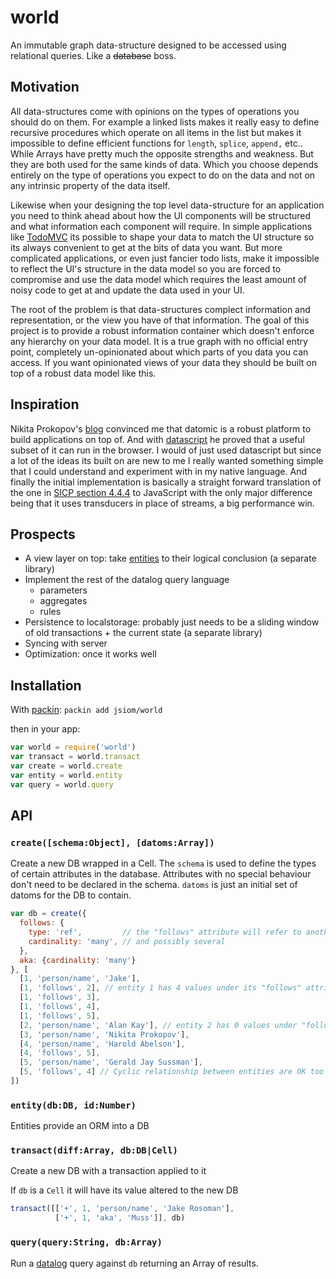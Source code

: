 
# world

  An immutable graph data-structure designed to be accessed using relational queries. Like a <strike>database</strike> boss.

## Motivation

  All data-structures come with opinions on the types of operations you should do on them. For example a linked lists makes it really easy to define recursive procedures which operate on all items in the list but makes it impossible to define efficient functions for `length`, `splice`, `append,` etc.. While Arrays have pretty much the opposite strengths and weakness. But they are both used for the same kinds of data. Which you choose depends entirely on the type of operations you expect to do on the data and not on any intrinsic property of the data itself.

  Likewise when your designing the top level data-structure for an application you need to think ahead about how the UI components will be structured and what information each component will require. In simple applications like [TodoMVC](http://todomvc.com) its possible to shape your data to match the UI structure so its always convenient to get at the bits of data you want. But more complicated applications, or even just fancier todo lists, make it impossible to reflect the UI's structure in the data model so you are forced to compromise and use the data model which requires the least amount of noisy code to get at and update the data used in your UI.

  The root of the problem is that data-structures complect information and representation, or the view you have of that information. The goal of this project is to provide a robust information container which doesn't enforce any hierarchy on your data model. It is a true graph with no official entry point, completely un-opinionated about which parts of you data you can access. If you want opinionated views of your data they should be built on top of a robust data model like this.

## Inspiration

  Nikita Prokopov's [blog](tonsky.me/blog/datomic-as-protocol) convinced me that datomic is a robust platform to build applications on top of. And with [datascript](https://github.com/tonsky/datascript) he proved that a useful subset of it can run in the browser. I would of just used datascript but since a lot of the ideas its built on are new to me I really wanted something simple that I could understand and experiment with in my native language. And finally the initial implementation is basically a straight forward translation of the one in [SICP section 4.4.4](http://mitpress.mit.edu/sicp/full-text/book/book-Z-H-29.html#%_sec_4.4.4) to JavaScript with the only major difference being that it uses transducers in place of streams, a big performance win.

## Prospects

  - A view layer on top: take [entities](entity.js) to their logical conclusion (a separate library)
  - Implement the rest of the datalog query language
    - parameters
    - aggregates
    - rules
  - Persistence to localstorage: probably just needs to be a sliding window of old transactions + the current state (a separate library)
  - Syncing with server
  - Optimization: once it works well

## Installation

With [packin](//github.com/jkroso/packin): `packin add jsiom/world`

then in your app:

```js
var world = require('world')
var transact = world.transact
var create = world.create
var entity = world.entity
var query = world.query
```

## API

### `create([schema:Object], [datoms:Array])`

  Create a new DB wrapped in a Cell. The `schema` is used to define the types of certain attributes in the database. Attributes with no special behaviour don't need to be declared in the schema. `datoms` is just an initial set of datoms for the DB to contain.

```js
var db = create({
  follows: {
    type: 'ref',         // the "follows" attribute will refer to another entity
    cardinality: 'many', // and possibly several
  },
  aka: {cardinality: 'many'}
}, [
  [1, 'person/name', 'Jake'],
  [1, 'follows', 2], // entity 1 has 4 values under its "follows" attribute
  [1, 'follows', 3],
  [1, 'follows', 4],
  [1, 'follows', 5],
  [2, 'person/name', 'Alan Kay'], // entity 2 has 0 values under "follows"
  [3, 'person/name', 'Nikita Prokopov'],
  [4, 'person/name', 'Harold Abelson'],
  [4, 'follows', 5],
  [5, 'person/name', 'Gerald Jay Sussman'],
  [5, 'follows', 4] // Cyclic relationship between entities are OK too
])
```

### `entity(db:DB, id:Number)`

  Entities provide an ORM into a DB

### `transact(diff:Array, db:DB|Cell)`

  Create a new DB with a transaction applied to it

  If `db` is a `Cell` it will have its value altered to the new DB

```js
transact([['+', 1, 'person/name', 'Jake Rosoman'],
          ['+', 1, 'aka', 'Muss']], db)
```

### `query(query:String, db:Array)`

  Run a [datalog](learndatalogtoday.org) query against `db` returning an Array of results.
